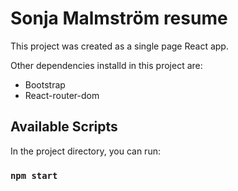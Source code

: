 # Sonja Malmström resume

This project was created as a single page React app.

Other dependencies installd in this project are:
* Bootstrap
* React-router-dom

## Available Scripts

In the project directory, you can run:

### `npm start`


